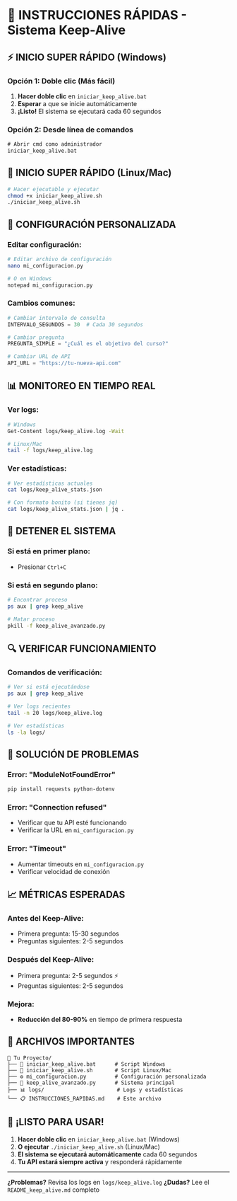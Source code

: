 # 🚀 INSTRUCCIONES RÁPIDAS - Sistema Keep-Alive

## ⚡ **INICIO SUPER RÁPIDO (Windows)**

### **Opción 1: Doble clic (Más fácil)**
1. **Hacer doble clic** en `iniciar_keep_alive.bat`
2. **Esperar** a que se inicie automáticamente
3. **¡Listo!** El sistema se ejecutará cada 60 segundos

### **Opción 2: Desde línea de comandos**
```cmd
# Abrir cmd como administrador
iniciar_keep_alive.bat
```

## 🐧 **INICIO SUPER RÁPIDO (Linux/Mac)**

```bash
# Hacer ejecutable y ejecutar
chmod +x iniciar_keep_alive.sh
./iniciar_keep_alive.sh
```

## 🔧 **CONFIGURACIÓN PERSONALIZADA**

### **Editar configuración:**
```bash
# Editar archivo de configuración
nano mi_configuracion.py

# O en Windows
notepad mi_configuracion.py
```

### **Cambios comunes:**
```python
# Cambiar intervalo de consulta
INTERVALO_SEGUNDOS = 30  # Cada 30 segundos

# Cambiar pregunta
PREGUNTA_SIMPLE = "¿Cuál es el objetivo del curso?"

# Cambiar URL de API
API_URL = "https://tu-nueva-api.com"
```

## 📊 **MONITOREO EN TIEMPO REAL**

### **Ver logs:**
```bash
# Windows
Get-Content logs/keep_alive.log -Wait

# Linux/Mac
tail -f logs/keep_alive.log
```

### **Ver estadísticas:**
```bash
# Ver estadísticas actuales
cat logs/keep_alive_stats.json

# Con formato bonito (si tienes jq)
cat logs/keep_alive_stats.json | jq .
```

## 🛑 **DETENER EL SISTEMA**

### **Si está en primer plano:**
- Presionar `Ctrl+C`

### **Si está en segundo plano:**
```bash
# Encontrar proceso
ps aux | grep keep_alive

# Matar proceso
pkill -f keep_alive_avanzado.py
```

## 🔍 **VERIFICAR FUNCIONAMIENTO**

### **Comandos de verificación:**
```bash
# Ver si está ejecutándose
ps aux | grep keep_alive

# Ver logs recientes
tail -n 20 logs/keep_alive.log

# Ver estadísticas
ls -la logs/
```

## 🚨 **SOLUCIÓN DE PROBLEMAS**

### **Error: "ModuleNotFoundError"**
```bash
pip install requests python-dotenv
```

### **Error: "Connection refused"**
- Verificar que tu API esté funcionando
- Verificar la URL en `mi_configuracion.py`

### **Error: "Timeout"**
- Aumentar timeouts en `mi_configuracion.py`
- Verificar velocidad de conexión

## 📈 **MÉTRICAS ESPERADAS**

### **Antes del Keep-Alive:**
- Primera pregunta: 15-30 segundos
- Preguntas siguientes: 2-5 segundos

### **Después del Keep-Alive:**
- Primera pregunta: 2-5 segundos ⚡
- Preguntas siguientes: 2-5 segundos

### **Mejora:**
- **Reducción del 80-90%** en tiempo de primera respuesta

## 🎯 **ARCHIVOS IMPORTANTES**

```
📁 Tu Proyecto/
├── 🚀 iniciar_keep_alive.bat      # Script Windows
├── 🐧 iniciar_keep_alive.sh       # Script Linux/Mac
├── ⚙️ mi_configuracion.py         # Configuración personalizada
├── 🔧 keep_alive_avanzado.py      # Sistema principal
├── 📊 logs/                       # Logs y estadísticas
└── 📋 INSTRUCCIONES_RAPIDAS.md    # Este archivo
```

## 🎉 **¡LISTO PARA USAR!**

1. **Hacer doble clic** en `iniciar_keep_alive.bat` (Windows)
2. **O ejecutar** `./iniciar_keep_alive.sh` (Linux/Mac)
3. **El sistema se ejecutará automáticamente** cada 60 segundos
4. **Tu API estará siempre activa** y responderá rápidamente

---

**¿Problemas?** Revisa los logs en `logs/keep_alive.log`
**¿Dudas?** Lee el `README_keep_alive.md` completo
